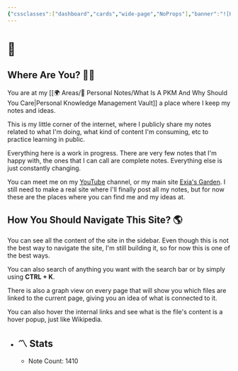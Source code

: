 ```yaml
---
{"cssclasses":["dashboard","cards","wide-page","NoProps"],"banner":"![Homepage.png](/img/user/Resources/%F0%9F%93%81%20Files/%F0%9F%93%B8Images/Homepage.png)","banner_x":0.50375,"dg-home":true,"dg-publish":true,"permalink":"/start-here/","tags":["gardenEntry"],"dgPassFrontmatter":true,"noteIcon":"1","created":"2023-12-10T08:50:33.353+05:30","updated":"2023-12-13T10:10:53.693+05:30"}
---
```


# 🏡
## Where Are You? 😵‍💫
You are at my [[🌍 Areas/📧 Personal Notes/What Is A PKM And Why Should You Care\|Personal Knowledge Management Vault]] a place where I keep my notes and ideas.

This is my little corner of the internet, where I publicly share my notes related to what I'm doing, what kind of content I'm consuming, etc to practice learning in public.

Everything here is a work in progress. There are very few notes that I'm happy with, the ones that I can call are complete notes. Everything else is just constantly changing.

You can meet me on my [YouTube](https://youtube.com/@naamnahihai) channel, or my main site [Exia's Garden](https://exiasgarden.pages.dev). I still need to make a real site where I'll finally post all my notes, but for now these are the places where you can find me and my ideas at.

## How You Should Navigate This Site? 🌎
You can see all the content of the site in the sidebar. Even though this is not the best way to navigate the site, I'm still building it, so for now this is one of the best ways.

You can also search of anything you want with the search bar or by simply using **CTRL + K**.

There is also a graph view on every page that will show you which files are linked to the current page, giving you an idea of what is connected to it.

You can also hover the internal links and see what is the file's content is a hover popup, just like Wikipedia.


- ## 〽️ Stats
	-  Note Count: 1410